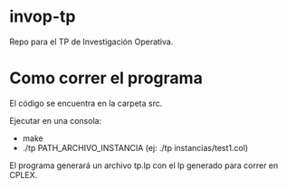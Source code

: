 # invop-tp
Repo para el TP de Investigación Operativa.

# Como correr el programa
El código se encuentra en la carpeta src.

Ejecutar en una consola: 
- make
- ./tp PATH_ARCHIVO_INSTANCIA (ej: ./tp instancias/test1.col)

El programa generará un archivo tp.lp con el lp generado para correr en CPLEX.
